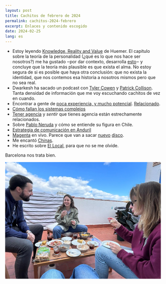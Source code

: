 ```yaml
---
layout: post
title: Cachitos de febrero de 2024
permalink: cachitos-2024-febrero
excerpt: Enlaces y contenido escogido
date: 2024-02-25
lang: es
---
```


- Estoy leyendo [Knowledge, Reality and Value](https://www.goodreads.com/book/show/57610167-knowledge-reality-and-value) de Huemer. El capítulo sobre la teoría de la personalidad (¿qué es lo que nos hace ser nosotros?) me ha gustado ‒por dar contexto, desarrolla [esto](https://waitbutwhy.com/2014/12/what-makes-you-you.html)‒ y concluye que la teoría más plausible es que exista el alma. No estoy segura de si es posible que haya otra conclusión: que no exista la identidad, que nos contemos esa historia a nosotros mismos pero que no sea real.
- Dwarkesh ha sacado un podcast con [Tyler Cowen](https://youtu.be/EY2nbAVZB-k) y [Patrick Collison](https://youtu.be/WU-lBOAS1VQ). Tanta densidad de información que me voy escuchando cachitos de vez en cuando.
- Encontrar a gente de [poca experiencia, y mucho potencial](https://worktopia.substack.com/i/141089382/a-guide-to-finding-diamonds-in-the-rough). [Relacionado](https://twitter.com/javisantana/status/1757013141903294781).
- [Cómo fallan los sistemas complejos](https://how.complexsystems.fail/)
- [Tener agencia](https://usefulfictions.substack.com/p/how-to-be-more-agentic) y _sentir_ que tienes agencia están estrechamente relacionados.
- Sobre [Pablo Neruda](https://www.newyorker.com/news/daily-comment/the-second-death-of-pablo-neruda) y cómo se entiende su figura en Chile.
- [Estrategia de comunicación en Anduril](https://www.piratewires.com/p/anduril-comms-strategy-early-days)
- [Magenta](https://www.youtube.com/watch?v=H09Wrym-5C0) en vivo. Parece que van a sacar [nuevo](https://youtu.be/Pmo4zOVVDrs) [disco](https://youtu.be/VbaBxZ4zoiM).
- Me encantó [Chinas](https://youtu.be/VhZBGuh7uu4).
- He escrito sobre [El Local](https://rbarbadillo.github.io/el-local), para que no se me olvide.

Barcelona nos trata bien.

![Barcelona](../images/2024-02-25-terraza.jpg)